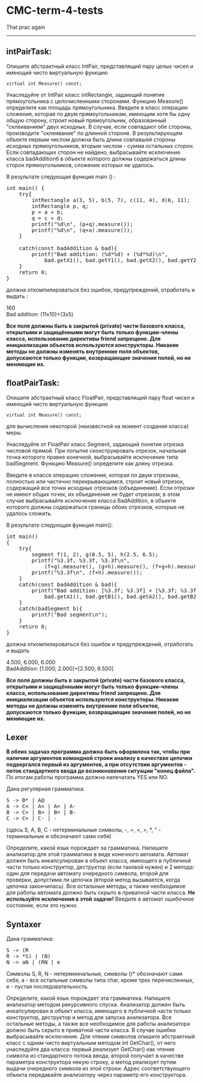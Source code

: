 # CMC-term-4-tests
That prac again

------------------------------------------------------------------------------------------------------
intPairTask:
------------------------------------------------------------------------------------------------------

Опишите абстрактный класс IntPair, представлящий пару целых чисел и имеющий чисто виртуальную функцию
  
<code>virtual int Measure() const;</code>  
  
Унаследуйте от IntPair класс intRectangle, задающий понятие прямоугольника с целочисленными сторонами.
Функцию Measure() определите как площадь прямоугольника. Введите в класс операцию сложения, которая по
двум прямоугольникам, имеющим хотя бы одну общую сторону, строит новый прямоугольник, образованный 
"склеиванием" двух исходных. В случае, если совпадают обе стороны, производите "склеивание" по длинной
стороне. В результирующем объекте первым числом должна быть длина совпавшей стороны исходных прямоугольников,
вторым числом - сумма остальных сторон. Если совпадающих сторон не найдено, выбрасывайте исключение класса
badAdditionб в объекте которого должны содержаться длины сторон прямоугольников, сложение которых не 
удалось.

В результате следующая функция main () :  
  
<pre>
int main() { 
    try{ 
        intRectangle a(3, 5), b(5, 7), c(11, 4), d(6, 11);
        intRectangle p, q;
        p = a + b;
        q = c + d;
        printf("%d\n", (p+q).measure());
        printf("%d\n", (q+a).measure());
    }  <br>
    catch(const badAddition & bad){
        printf("Bad addition: (%d*%d) + (%d*%d)\n",
            bad.getX1(), bad.getY1(), bad.getX2(), bad.getY2());
    }
    return 0;
}
</pre>

должна откомпилироваться без ошибок, предупреждений, отработать и выдать :  
  
160  <br>
Bad addition: (11х10)+(3х5)  
  
<strong>Все поля должны быть в закрытой (private) части базового класса, открытыми и защищёнными могут быть только
функции-члены класса, использование директивы friend запрещено. Для инициализации объектов используются
конструкторы. Никакие методы не должны изменять внутренние поля объектов, допускаются только функции,
возвращающие значения полей, но не меняющие их.</strong>


floatPairTask:  
------------------------------------------------------------------------------------------------------
  
Опишите абстрактный класс FloatPair, представлящий пару float чисел и имеющий
чисто виртуальную функцию
  
<code>virtual int Measure() const;</code>
    
для вычисления некоторой (неизвестной на момент создания класса) меры.
    
Унаследуйте от FloatPair класс Segment, задающий понятие отрезка числовой прямой.
При попытке сконструировать отрезок, начальная точка которого правее конечной,
выбрасывайте исключение типа badSegment. Функцию Меasure() определите как длину
отрезка.
  
Введите в классе операцию сложения, которая по двум отрезкам, полностью или
частично перекрывающимся, строит новый отрезок, содержащий все точки исходных
отрезков (объединение). Если отрезки не имеют общих точек, их объединение
не будет отрезком; в этом случае выбрасывайте исключение класса BadAddition, в
объекте которого должны содержаться границы обоих отрезков, которые не удалось
сложить.
  
В результате следующая функция main():  

<pre>
int main()
{
    try{
        segment f(1, 2), g(0.5, 5), h(2.5, 6.5);
        printf("%3.3f, %3.3f, %3.3f\n",
            (f+g).measure(), (g+h).measure(), (f+g+h).measure());
        printf("%3.3f\n", (f+h).measure());
    }
    catch(const badAddition & bad){
        printf("Bad addition: [%3.3f; %3.3f] + [%3.3f; %3.3f]\n",
            bad.getA1(), bad.getB1(), bad.getA2(), bad.getB2());
    }
    catch(badSegment b){
        printf("Bad segment\n");
    }
    return 0;
}
</pre>

должна откомпилироваться без ошибок и предупреждений, отработать и выдать  
  
4.500, 6.000, 6.000  <br>
BadAddition: [1.000; 2.000]+[2.500; 6.500]  
  
<strong> Все поля должны быть в закрытой (private) части базового класса, открытыми и защищёнными 
могут быть только функции-члены класса, использование директивы friend запрещено. Для
инициализации объектов используются конструкторы. Никакие методы не должны изменять
внутренние поля объектов, допускаются только функции, возвращающие значения полей, но не
меняющие их. </strong>


Lexer
------------------------------------------------------------------------------------------------------

<strong>В обеих задачах программа должна быть оформлена так, чтобы при наличии аргументов командной строки анализу в качествве цепочки подвергался первый из аргументов, а при отсутствии аргументов - поток стандартного ввода до возникновения ситуации "конец файла".</strong>
По итогам работы программа должна напечатать YES или NO.

Дана регулярная грамматика:
<pre>
S -> B* | A@
A -> C< | A< | A= | A-
B -> C> | B> | B= | B-
C -> C= | C- | -
</pre>
(здесь S, A, B, C - нетерминальные символы, -, =, <, >, *, " - терминальные и обозначают сами себя)

Определите, какой язык порождает эа грамматика.
Напишите анализатор для этой грамматики в виде конечного автомата. Автомат должен быть инкапсулирован в объект класса, имеющего в публичной части только конструктор, деструктор (если таковой нужен) и 2 метода: один для передачи автомату очередного символа, второй для проверки, допустима ли цепочка (второй метод вызывается, когда цепочка закончилась). Все остальные методы, а также необходимое для работы автомата должно быть скрыто в приватной части класса. <strong>Не используйте исключения в этой задаче!</strong> Введите в автомат ошибочное состояние, если это нужно.

Syntaxer
------------------------------------------------------------------------------------------------------

Дана грамматика:
<pre>
S -> (R
R -> *S) | (N)
N -> aN | (RN | e
</pre>
Символы S, R, N - нетермиинальные, символы ()* обозначают сами себя, а - все остальные символы типа char, кроме трех перечисленных, е - пустая последовательность.

Определите, какой язык порождает эта грамматика.
Напишите анализатор методом рекурсивного спуска. Анализатор должен быть инкапсулирован в объект класса, имеющего в публичной части только конструктор, деструктор и метод для запуска анализатора. Все остальные методы, а также все необходимое для работы анализатора должно быть скрыто в приватной части класса. В случае ошибки выбрасывайте исключение. Для чтения символов опишите абстрактный класс с одним чисто виртуальным методом int GetChar(), от него унаследуйте два класса: первый реализует GetChar() как чтение символа из стандартного потока ввода, второй получает в качестве параметра конструктора некую строку, а метод реализует путем выдачи очередного символа из этой строки. Адрес соответствующего объекта передавайте анализатору через параметр его конструктора.
